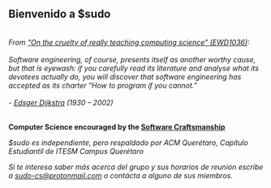 ## Bienvenido a $sudo
<br><i>From <a href="http://www.cs.utexas.edu/~EWD/transcriptions/EWD10xx/EWD1036.html">"On the cruelty of really teaching computing science" (EWD1036)</a>:</i><br><br>
<i> Software engineering, of course, presents itself as another worthy cause, but that is eyewash: if you carefully read its literature and analyse what its devotees actually do, you will discover that software engineering has accepted as its charter "How to program if you cannot." </i>
<br><br><i>- <a href="https://en.wikipedia.org/wiki/Edsger_W._Dijkstra">Edsger Dijkstra</a> (1930 – 2002)</i>


<br><strong>Computer Science encouraged by the <a href="https://en.wikipedia.org/wiki/Software_craftsmanship">Software Craftsmanship</a></strong>


<i> $sudo es independiente, pero respaldado por ACM Querétaro, Capítulo Estudiantil de ITESM Campus Querétaro</i><br>


<i> Si te interesa saber más acerca del grupo y sus horarios de reunión escribe a <a href="mailto:sudo-cs@protonmail.com">sudo-cs@protonmail.com</a> o contácta a alguno de sus miembros.</i>
